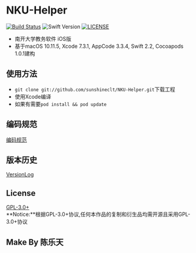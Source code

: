 # NKU-Helper
[![Build Status](https://travis-ci.org/sunshineclt/NKU-Helper.svg?branch=master)](https://travis-ci.org/sunshineclt/NKU-Helper)
![Swift Version](https://img.shields.io/badge/Swift-2.2-orange.svg)
[![LICENSE](https://img.shields.io/badge/LICENSE-GPL--3.0%2B-brightgreen.svg)](./LICENSE.txt)

- 南开大学教务软件 iOS版
- 基于macOS 10.11.5, Xcode 7.3.1, AppCode 3.3.4, Swift 2.2, Cocoapods 1.0.1建构

## 使用方法
- `git clone git://github.com/sunshineclt/NKU-Helper.git`下载工程
- 使用Xcode编译
- 如果有需要`pod install && pod update`

## 编码规范
[编码规范](./编码规范.md)

## 版本历史
[VersionLog](./VersionLog.md)

## License
[GPL-3.0+](./LICENSE.txt)
<br>
**Notice:**根据GPL-3.0+协议,任何本作品的复制和衍生品均需开源且采用GPL-3.0+协议

## Make By 陈乐天
